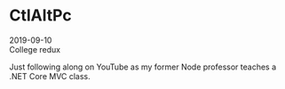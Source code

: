 # CtlAltPc
2019-09-10<br />
College redux

Just following along on YouTube as my former Node professor teaches a .NET Core MVC class.
